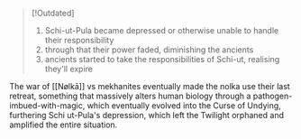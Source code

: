 > [!Outdated]
> 1. Schi-ut-Pula became depressed or otherwise unable to handle their responsibility
> 2. through that their power faded, diminishing the ancients
>3. ancients started to take the responsibilities of Schi-ut, realising they'll expire


The war of [[Nølkā]] vs mekhanites eventually made the nolka use their last retreat, something that massively alters human biology through a pathogen-imbued-with-magic, which eventually evolved into the Curse of Undying, furthering Schi ut-Pula's depression, which left the Twilight orphaned and amplified the entire situation. 